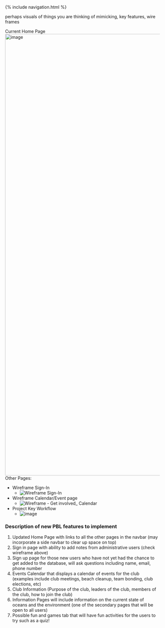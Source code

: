 {% include navigation.html %}

perhaps visuals of things you are thinking of mimicking, key features, wire frames

Current Home Page
<img width="1439" alt="image" src="https://user-images.githubusercontent.com/89223703/158894872-8ea144bf-b270-49eb-a17e-ed57ddb430fa.png">
Other Pages:
* Wireframe Sign-In
  * ![Wireframe Sign-In](https://user-images.githubusercontent.com/89223703/158897129-34b3c8e7-514c-4ec0-b7e5-392c2c6e4963.png)
* Wireframe Calendar/Event page
  * ![Wireframe - Get involved_ Calendar](https://user-images.githubusercontent.com/89223703/158898667-7434bfcf-8d9a-4c56-a2f7-2f626b0b66d7.png)
* Project Key Workflow
  * ![image](https://user-images.githubusercontent.com/60992581/160067978-78ed03b1-e9b2-4136-978a-4fbb1130e2a1.png)

### Description of new PBL features to implement
1. Updated Home Page with links to all the other pages in the navbar (may incorporate a side navbar to clear up space on top)
2. Sign in page with ability to add notes from administrative users (check wireframe above)
3. Sign up page for those new users who have not yet had the chance to get added to the database, will ask questions including name, email, phone number
4. Events Calendar that displays a calendar of events for the club (examples include club meetings, beach cleanup, team bonding, club elections, etc)
5. Club Information (Purpose of the club, leaders of the club, members of the club, how to join the club)
6. Information Pages will include information on the current state of oceans and the environment (one of the secondary pages that will be open to all users)
7. Possible fun and games tab that will have fun activities for the users to try such as a quiz!
